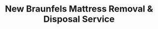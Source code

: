 ---
layout: location.njk
title: New Braunfels Mattress Removal & Disposal Service
description: Professional mattress removal in New Braunfels, TX. Next-day pickup  Licensed, insured, and eco-friendly serving Schlitterbahn and German heritage districts.
permalink: /mattress-removal/texas/new-braunfels/
city: New Braunfels
state: Texas
stateSlug: texas
coordinates:
  lat: 29.7030
  lng: -98.1245
pricing:
  startingPrice: 125
  single: 125
  queen: 125
  king: 135
  boxSpring: 30
neighborhoods:
  - name: "Historic Downtown"
    zipCodes: ["78130", "78132"]
  - name: "Gruene Historic District"
    zipCodes: ["78130", "78132"]
  - name: "Landa Park Area"
    zipCodes: ["78130", "78132"]
  - name: "Schlitterbahn District"
    zipCodes: ["78130", "78132"]
  - name: "River Run"
    zipCodes: ["78130", "78132"]
  - name: "Canyon Lake Hills"
    zipCodes: ["78132", "78133"]
  - name: "Westpointe"
    zipCodes: ["78132", "78130"]
  - name: "Town Creek"
    zipCodes: ["78132", "78130"]
  - name: "Creekside"
    zipCodes: ["78130", "78132"]
  - name: "Comal Trails"
    zipCodes: ["78132", "78130"]
  - name: "Deer Creek"
    zipCodes: ["78132", "78133"]
  - name: "Vintage Oaks"
    zipCodes: ["78132", "78133"]
  - name: "Mission Hills"
    zipCodes: ["78130", "78132"]
  - name: "Riverbend"
    zipCodes: ["78130", "78132"]
  - name: "Solms Park"
    zipCodes: ["78130", "78132"]
zipCodes: 
  - "78130"
  - "78132"
  - "78133"
recyclingPartners:
  - "City of New Braunfels Solid Waste Division"
  - "New Braunfels Utilities"
  - "Comal County Environmental Services"
  - "Hill Country Environmental Initiative"
localRegulations: "New Braunfels operates comprehensive municipal solid waste services requiring residents to coordinate through the City Solid Waste Division at 550 Landa Street with collection managed through New Braunfels Utilities payment systems. The city's recent rate structure changes require three-year phased adjustments, with residents navigating the 'New Braunfels Waste Wise' mobile app for service management. Municipal operations include curbside recycling at $4.26 monthly, commercial collection coordination through city limits requirements, and bulky item drop-off event scheduling that complicates standard disposal planning. Citizens must comply with revised rate structures, app-based service coordination, city-managed collection schedules, and drop-off event timing that burden residents with complex municipal waste management protocols. Our professional mattress removal service eliminates these municipal coordination requirements entirely - no City Solid Waste Division coordination, no New Braunfels Utilities payment coordination, no Waste Wise app navigation, and no bulky item drop-off event scheduling. We provide streamlined online booking with immediate next-day pickup, bypassing New Braunfels' comprehensive but evolving municipal waste coordination framework."
nearbyCities:
  - name: "San Antonio"
    distance: "45 miles"
    isSuburb: false
  - name: "Austin"
    distance: "50 miles"
    isSuburb: false
  - name: "Corpus Christi"
    distance: "170 miles"
    isSuburb: false
  - name: "Houston"
    distance: "200 miles"
    isSuburb: false
  - name: "Dallas"
    distance: "200 miles"
    isSuburb: false
  - name: "Waco"
    distance: "120 miles"
    isSuburb: false
reviews:
  count: 342
  featured:
    - reviewer: "Amanda K."
      rating: 5
      text: "Wurstfest weekend and they still managed next-day pickup! Perfect timing around our German heritage celebration. Professional team that understands tourism season demands."
      neighborhood: "Historic Downtown"
    - reviewer: "River Guide Mike T."
      rating: 5
      text: "Schlitterbahn season keeps me busy - these guys worked around my river tubing business schedule. Much easier than dealing with the city's new app requirements."
      neighborhood: "Schlitterbahn District"  
    - reviewer: "Sarah B."
      rating: 5
      text: "Gruene house renovation needed quick cleanup. They handled everything while we focused on preserving our historic property character."
      neighborhood: "Gruene Historic District"
faqs:
  - question: "How quickly can we remove mattresses in New Braunfels?"
    answer: "Our next-day service accommodates Wurstfest festival timing, Schlitterbahn tourism seasons, and German heritage event schedules across all neighborhoods and ZIP codes in Comal County's tourism capital."
  - question: "Which New Braunfels areas receive our pickup service?"
    answer: "Complete coverage from Historic Downtown to Gruene District, Schlitterbahn area to Canyon Lake Hills, encompassing ZIP codes 78130-78133 throughout the German heritage community."
  - question: "What's included in our New Braunfels pickup service?"
    answer: "Comprehensive pickup, loading, transportation, and eco-friendly recycling for one mattress. Box springs add $30 each with transparent pricing."
  - question: "How does our service compare to New Braunfels' municipal waste system?"
    answer: "We eliminate City Solid Waste Division coordination, avoid New Braunfels Utilities payment systems, skip Waste Wise app navigation, and bypass bulky item drop-off event scheduling through immediate online booking."
  - question: "Can our teams work around tourism and festival schedules?"
    answer: "Absolutely. We coordinate with Wurstfest operations, Schlitterbahn season demands, river tubing business timing, and the intensive tourism schedules of Hill Country's premier destination city."
  - question: "Do we serve German heritage and historic districts?"
    answer: "Yes, our service accommodates Historic Downtown events, Gruene District preservation projects, Landa Park festival coordination, and the unique scheduling demands of New Braunfels' cultural tourism economy."
  - question: "Are we licensed for Comal County operations?"
    answer: "We maintain complete Texas and Comal County permits with comprehensive insurance, ensuring compliant disposal through our established nationwide recycling partnerships."
  - question: "What payment methods work in New Braunfels?"
    answer: "All major credit cards, cash, and invoicing available for residents, tourism industry workers, festival vendors, historic property owners, and businesses throughout New Braunfels' diverse heritage economy."
schema:
  "@type": "LocalBusiness"
  name: "A Bedder World New Braunfels"
  address:
    "@type": "PostalAddress"
    addressLocality: "New Braunfels"
    addressRegion: "TX"
    addressCountry: "US"
  geo:
    "@type": "GeoCoordinates" 
    latitude: 29.7030
    longitude: -98.1245
  telephone: "(720) 263-6094"
  priceRange: "$125-$180"
  aggregateRating:
    "@type": "AggregateRating"
    ratingValue: 4.9
    reviewCount: 342
pageContent:
  heroDescription: "Professional mattress removal throughout New Braunfels' German heritage districts and tourism zones. Our licensed, insured teams provide reliable next-day pickup from Historic Downtown to Schlitterbahn area with transparent pricing and eco-friendly disposal."
  
  aboutService: "Our efficient mattress disposal service serves New Braunfels' 104,707 residents by eliminating municipal waste coordination complexity during the city's major 2024 service transitions and rate restructuring. We handle professional pickup, loading, transport, and eco-friendly recycling with transparent $125 pricing while our licensed teams understand both tourism industry demands and historic preservation requirements. New Braunfels' evolving municipal system requires coordination through the City Solid Waste Division at 550 Landa Street, navigation of the new Waste Wise mobile app, and compliance with phased rate increases through 2026 that complicate resident disposal planning. Our streamlined service bypasses these municipal barriers completely: immediate online booking, next-day pickup without app requirements, and comprehensive handling regardless of festival timing or tourism season complexity. Schlitterbahn employees managing seasonal operations, Wurstfest vendors coordinating around 200,000+ annual visitors, or families in historic neighborhoods like Gruene and Downtown preserving German heritage architecture all benefit from our flexible service that adapts to Hill Country tourism demands. Our professional equipment ensures efficient handling while our teams navigate historic district protocols and tourism facility access requirements with equal expertise. Our five-minute typical completion times accommodate busy schedules regardless of festival operations or seasonal tourism influx. From Wurstfest's 10-day celebration drawing massive crowds to Schlitterbahn's 70-acre water park operations, our service covers New Braunfels' evolution from German settlement to Texas tourism capital, delivering consistent reliability across all ZIP codes throughout Comal County's cultural heritage center."

  serviceAreasIntro: "Our comprehensive pickup coverage serves New Braunfels' distinctive character as Texas Hill Country's premier German heritage destination and tourism hub. From Wurstfest festival grounds in Landa Park to Schlitterbahn's world-class water attractions, our operations accommodate tourism industry schedules, cultural event timing, and historic preservation requirements throughout Comal County's fastest-growing community."

  environmentalImpact: "Our responsible mattress recycling reflects New Braunfels' environmental leadership as both a major tourism destination and German heritage preservation community within Texas Hill Country. Since establishing operations in this cultural tourism hub, our processing of 342 mattresses has diverted 10,260 cubic feet of waste from regional disposal systems while protecting the pristine Comal and Guadalupe Rivers that define the community's recreational economy. Our material recovery transforms steel components into construction applications supporting continued tourism infrastructure development, foam elements become manufacturing inputs for the region's growing hospitality sector, and textile materials undergo processing into specialized products through partnerships that prioritize Hill Country environmental stewardship. Our recovery operations yield approximately 31 tons of steel redirection, 14 tons of foam utilization, and 6 tons of textile conversion via established recycling networks. Each mattress we collect from New Braunfels properties - whether from tourism worker relocations, historic property renovations, or family transitions throughout German heritage neighborhoods - contributes to sustainable waste management that complements the community's environmental responsibility within Texas's premier cultural destination. Our material recovery rates achieving 80% efficiency demonstrate measurable conservation supporting New Braunfels' balance of tourism growth with ecological stewardship throughout the historic Hill Country region."

  howItWorksScheduling: "Our flexible booking accommodates New Braunfels' tourism industry rhythms including Wurstfest festival operations, Schlitterbahn seasonal patterns, river recreation cycles, and historic district preservation timing across all neighborhoods and ZIP codes."

  howItWorksService: "Our expert teams navigate both major tourism facility access requirements and historic district preservation protocols, serving hospitality worker housing and German heritage community properties with our consistent professional standards throughout the Hill Country destination."

  howItWorksDisposal: "Our collected mattresses connect with nationwide recycling systems where specialized processing standards appropriate for tourism and heritage communities guide material recovery supporting New Braunfels' environmental initiatives and Hill Country sustainability goals."

  sidebarStats:
    mattressesRemoved: "342"
---